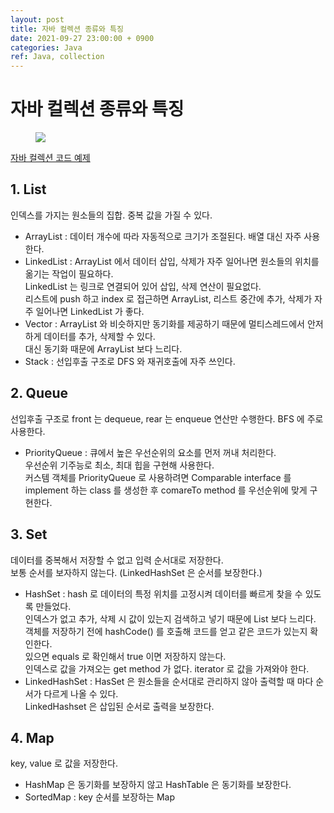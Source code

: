 ```yaml
---
layout: post
title: 자바 컬렉션 종류와 특징
date: 2021-09-27 23:00:00 + 0900
categories: Java
ref: Java, collection
---
```


# 자바 컬렉션 종류와 특징

<figure>
  <img src="https://user-images.githubusercontent.com/13375810/134942953-4ee17bf3-15fd-40b1-83f1-db30172e509e.png" />
  <figcaption></figcaption>
</figure>

[자바 컬렉션 코드 예제](https://github.com/5-SH/Algorithm/blob/master/java/src/Collections/Main.java)

## 1. List
인덱스를 가지는 원소들의 집합. 중복 값을 가질 수 있다.

- ArrayList : 데이터 개수에 따라 자동적으로 크기가 조절된다. 배열 대신 자주 사용한다.
- LinkedList : ArrayList 에서 데이터 삽입, 삭제가 자주 일어나면 원소들의 위치를 옮기는 작업이 필요하다.   
LinkedList 는 링크로 연결되어 있어 삽입, 삭제 연산이 필요없다.   
리스트에 push 하고 index 로 접근하면 ArrayList, 리스트 중간에 추가, 삭제가 자주 일어나면 LinkedList 가 좋다.
- Vector : ArrayList 와 비슷하지만 동기화를 제공하기 때문에 멀티스레드에서 안저하게 데이터를 추가, 삭제할 수 있다.   
대신 동기화 때문에 ArrayList 보다 느리다.
- Stack : 선입후출 구조로 DFS 와 재귀호출에 자주 쓰인다.

## 2. Queue
선입후출 구조로 front 는 dequeue, rear 는 enqueue 연산만 수행한다. BFS 에 주로 사용한다.

- PriorityQueue : 큐에서 높은 우선순위의 요소를 먼저 꺼내 처리한다.   
우선순위 기주능로 최소, 최대 힙을 구현해 사용한다.   
커스템 객체를 PriorityQueue 로 사용하려면 Comparable interface 를 implement 하는 class 를 생성한 후 comareTo method 를 우선순위에 맞게 구현한다.

## 3. Set
데이터를 중복해서 저장할 수 없고 입력 순서대로 저장한다.   
보통 순서를 보자하지 않는다. (LinkedHashSet 은 순서를 보장한다.)

- HashSet : hash 로 데이터의 특정 위치를 고정시켜 데이터를 빠르게 찾을 수 있도록 만들었다.   
인덱스가 없고 추가, 삭제 시 값이 있는지 검색하고 넣기 때문에 List 보다 느리다.   
객체를 저장하기 전에 hashCode() 를 호출해 코드를 얻고 같은 코드가 있는지 확인한다.   
있으면 equals 로 확인해서 true 이면 저장하지 않는다.   
인덱스로 값을 가져오는 get method 가 없다. iterator 로 값을 가져와야 한다.   
- LinkedHashSet : HasSet 은 원소들을 순서대로 관리하지 않아 출력할 때 마다 순서가 다르게 나올 수 있다.   
LinkedHashset 은 삽입된 순서로 출력을 보장한다.

## 4. Map   
key, value 로 값을 저장한다.

- HashMap 은 동기화를 보장하지 않고 HashTable 은 동기화를 보장한다.
- SortedMap : key 순서를 보장하는 Map